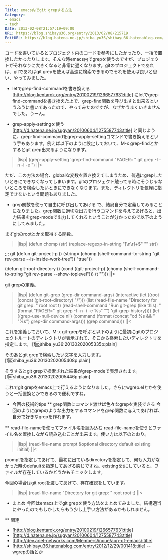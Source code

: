 ```yaml
---
Title: emacs内でgit grepする方法
Category:
- emacs
- tech
Date: 2013-02-08T21:57:19+09:00
URL: https://blog.shibayu36.org/entry/2013/02/08/215719
EditURL: https://blog.hatena.ne.jp/shiba_yu36/shibayu36.hatenablog.com/atom/entry/6435922169448312715
---
```


コードを書いているとプロジェクト内のコードを参考にしたかったり、一括で置換したかったりします。そんな時emacs内でgrepを使うのですが、プロジェクトがそれなりに大きくなると非常に遅くなります。gitのプロジェクトであれば、gitであればgit grepを使えば高速に検索できるのでそれを使えば良いと思い、やってみました。

* letでgrep-find-commandを書き換える
[http://blog.kentarok.org/entry/20100219/1266577631:title] にletでgrep-find-commandを書き換えた上で、grep-find関数を呼び出すと出来るというふうに書いてあったので、やってみたのですが、なぜかうまくいきませんでした。うーん。

* grep-apply-settingを使う
[http://d.hatena.ne.jp/sugyan/20100604/1275587743:title] と同じように、grep-find-commandをgrep-apply-settingコマンドで書き換えるという手もあります。例えば以下のように設定しておいて、M-x grep-findとかするとgit grep出来るようになります。
>|lisp|
(grep-apply-setting 'grep-find-command "PAGER='' git grep -I -n -i -e ")
||<

ただ、この方法の場合、globalな変数を置き換えてしまうため、普通にgrepしたいときにできなくなってしまいます。gitのプロジェクト触ってる時にそうじゃないところを検索したいときにできなくなります。また、ディレクトリを気軽に指定できないという問題もありました。

* grep関数を使って自由に呼び出してあげる
で、結局自分で定義してみることになりました。grep関数に適切な出力を行うコマンドを与えてあげると、出力結果をgrep-modeで出力してくれるということが分かったので以下のようにしてみました。

まずgitのrootとかを取得する関数。
>|lisp|
(defun chomp (str)
  (replace-regexp-in-string "[\n\r]+$" "" str))

;;; git
(defun git-project-p ()
  (string=
   (chomp
    (shell-command-to-string "git rev-parse --is-inside-work-tree"))
   "true"))

(defun git-root-directory ()
  (cond ((git-project-p)
         (chomp
          (shell-command-to-string "git rev-parse --show-toplevel")))
        (t
         "")))
||<

git grepの定義。
>|lisp|
(defun git-grep (grep-dir command-args)
  (interactive
   (let ((root (concat (git-root-directory) "/")))
     (list
      (read-file-name
       "Directory for git grep: " root root t)
      (read-shell-command
            "Run git-grep (like this): "
            (format "PAGER='' git grep -I -n -i -e %s"
                    "")
            'git-grep-history))))
  (let ((grep-use-null-device nil)
        (command
         (format (concat
                  "cd %s && "
                  "%s")
                 grep-dir
                 command-args)))
    (grep command)))
||<

これを定義しておいて、M-x git-grepを呼ぶと以下のように最初にgitのプロジェクトルートのディレクトリが表示されて、そこから検索したいディレクトリを指定します。
[f:id:shiba_yu36:20130202005335p:plain]

そのあとgit grepで検索したい文字を入力します。
[f:id:shiba_yu36:20130202005408p:plain]

そうするとgit grepで検索された結果がgrep-modeで表示されます。
[f:id:shiba_yu36:20130202005446p:plain]

これでgit grepをemacs上で行えるようになりました。さらにwgrep.elとかを使うと一括置換とかできるので便利ですね。

* 今回の技術的tips
** grep関数にコマンド渡せば色々なgrepを実装できる
今回のようにgrepのような出力をするコマンドをgrep関数に与えてあげれば、自分で好きなgrepを作れます。

** read-file-nameを使ってファイル名を読み込む
read-file-nameを使うとファイル名を置換しながら読み込むことが出来ます。使い方は以下のとおり。
>|lisp|
(read-file-name prompt &optional directory default existing initial)
||<

promptを指定してあげて、最初に出ているdirectoryを指定して、何も入力がなかった時のdefaultを指定してあげる感じですね。existingをtにしていると、ファイルが存在しているかどうかもチェックします。

今回の場合はgit rootを渡してあげて、存在確認をしています。
>|lisp|
(read-file-name
 "Directory for git grep: " root root t)
||<

* まとめ
今回はemacs上でgit grepを使う方法をまとめてみました。結構適当にやったのでもしかしたらもう少し上手い方法があるかもしれません。

** 関連
- [http://blog.kentarok.org/entry/20100219/1266577631:title]
- [http://d.hatena.ne.jp/sugyan/20100604/1275587743:title]
- [http://dev.ariel-networks.com/Members/inoue/aop-of-emacs/:title]
- [http://shibayu36.hatenablog.com/entry/2012/12/29/001418:title]
-- wgrepの話とか
